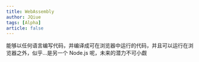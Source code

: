 ```yaml
---
title: WebAssembly
author: JQiue
tags: [Alpha]
article: false
---
```


能够以任何语言编写代码，并编译成可在浏览器中运行的代码，并且可以运行在浏览器之外，似乎...是另一个 Node.js 呢，未来的潜力不可小觑

<!-- to be updated -->